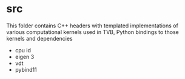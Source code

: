 # src

This folder contains C++ headers with templated implementations
of various computational kernels used in TVB, Python bindings to
those kernels and dependencies

- cpu id
- eigen 3
- vdt
- pybind11


